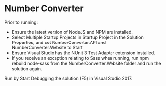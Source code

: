 # Number Converter

Prior to running:

- Ensure the latest version of NodeJS and NPM are installed.
- Select Multiple Startup Projects in Startup Project in the Solution Properties, and set NumberConverter.API and NumberConverter.Website to Start
- Ensure Visual Studio has the NUnit 3 Test Adapter extension installed.
- If you receive an exception relating to Sass when running, run npm rebuild node-sass from the NumberConverter.Website folder and run the solution again.

Run by Start Debugging the solution (F5) in Visual Studio 2017.
